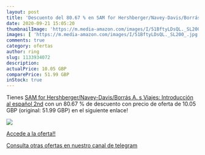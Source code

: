 ```yaml
---
layout: post
title: 'Descuento del 80.67 % en SAM for Hershberger/Navey-Davis/Borrás A'
date: 2020-09-21 15:05:20
thumbnailImage: 'https://m.media-amazon.com/images/I/51BftyLDsQL._SL200_.jpg'
images: [ 'https://m.media-amazon.com/images/I/51BftyLDsQL._SL200_.jpg' ]
comments: true
category: ofertas
author: ring
slug: 1133934072
description:
actualPrice: 10.05 GBP
comparePrice: 51.99 GBP
inStock: true
---
```


Tienes [SAM for Hershberger/Navey-Davis/Borrás A. s Viajes: Introducción al español  2nd](https://www.amazon.com/dp/1133934072/?tag=redken08-20) con un 80.67 % de descuento con precio de oferta de 10.05 GBP (original: 51.99 GBP) en el siguiente enlace!

[![](https://m.media-amazon.com/images/I/51BftyLDsQL._SL200_.jpg)](https://www.amazon.com/dp/1133934072/?tag=redken08-20)

[Accede a la oferta!!](https://www.amazon.com/dp/1133934072/?tag=redken08-20)

[Consulta otras ofertas en nuestro canal de telegram](https://t.me/s/ofertas25)
